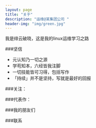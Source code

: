 ```yaml
---
layout: page
title: "关于"
description: "运维@某集团公司 "
header-img: "img/green.jpg"
---
```





我是绯云破晓，这是我的linux运维学习之路

###坚信


- 元认知乃一切之源
- 学苟知本，六经皆我注脚 
- 一切技能皆可习得，包括写作
- 「持续」并不是坚持，写就是最好的回报


###关注：




###代表作：



###我的朋友们



###联系








